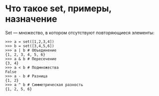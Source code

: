 # Что такое set, примеры, назначение

Set — множество, в котором отсутствуют повторяющиеся элементы:
```
>>> a = set([1,2,3,4])
>>> b = set([3,4,5,6])
>>> a | b # Объединение
{1, 2, 3, 4, 5, 6}
>>> a & b # Пересечение
{3, 4}
>>> a < b # Подмножества
False
>>> a - b # Разница
{1, 2}
>>> a ^ b # Симметрическая разность
{1, 2, 5, 6}
```